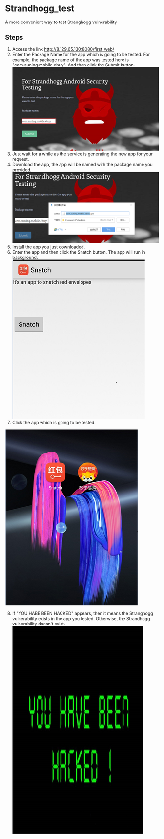 # Strandhogg_test

A more convenient way to test Stranghogg vulnerability
## Steps

1. Access the link http://8.129.65.130:8080/first_web/
2. Enter the Package Name for the app which is going to be tested. For example, the package name of the app was tested here is "com.suning.mobile.ebuy". And then click the Submit button.
![image](./1.png)
3. Just wait for a while as the service is generating the new app for your request.
4. Download the app, the app will be named with the package name you provided.
![image](./2.png)
5. Install the app you just downloaded.
6. Enter the app and then click the Snatch button. The app will run in background.
![image](./3.png)
7. Click the app which is going to be tested. 

![image](./4.png)

8. If "YOU HABE BEEN HACKED" appears, then it means the Stranghogg vulnerability exists in the app you tested. 
Otherwise, the Strandhogg vulnerability doesn't exist.
![image](./5.png)

